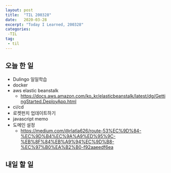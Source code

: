 ```yaml
---
layout: post
title:  "TIL 200328"
date:   2020-03-28
excerpt: "Today I Learned, 200328"
categories: 
 -TIL
tag:
 - til
---
```

## 오늘 한 일

* Dulingo 일일학습
* docker
* aws elastic beanstalk
    * https://docs.aws.amazon.com/ko_kr/elasticbeanstalk/latest/dg/GettingStarted.DeployApp.html
* ci/cd
* 로켓펀치 업데이트하기
* javascript memo
* 도메인 설정
    * https://medium.com/@rlatla626/route-53%EC%9D%84-%EC%9D%B4%EC%9A%A9%ED%95%9C-%EB%8F%84%EB%A9%94%EC%9D%B8-%EC%97%B0%EA%B2%B0-f92aaeedf6ea

## 내일 할 일
